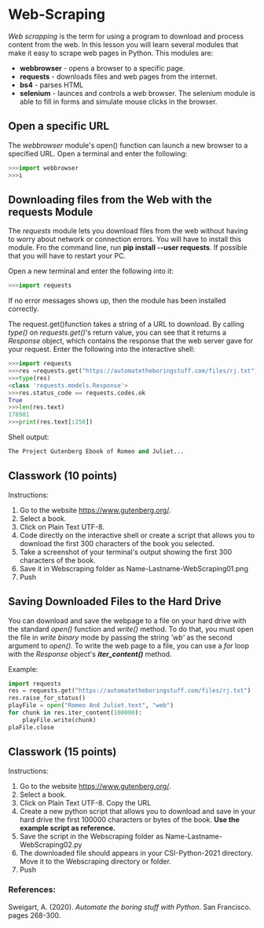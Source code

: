 # Web-Scraping
*Web scrapping* is the term for using a program to download and process content from the web. In this lesson you will learn several modules that make it easy to scrape web pages in Python.  This modules are:
- **webbrowser** - opens a browser to a specific page.
- **requests** - downloads files and web pages from the internet.
- **bs4** - parses HTML
- **selenium** - launces and controls a web browser. The selenium module is able to fill in forms and simulate mouse clicks in the browser. 

## Open a specific URL
The *webbrowser* module's open() function can launch a new browser to a specified URL. Open a terminal and enter the following:
```python
>>>import webbrowser
>>>i
```
## Downloading files from the Web with the requests Module
The *requests* module lets you download files from the web without having to worry about network or connection errors. You will have to install this module.  Fro the command line, run **pip install --user requests**. If possible that you will have to restart your PC. 

Open a new terminal and enter the following into it:
```python
>>>import requests
```
If no error messages shows up, then the module has been installed correctly. 

The request.get()function takes a string of a URL to download. By calling *type()* on *requests.get()*'s return value, you can see that it returns a *Response* object, which contains the response that the web server gave for your request. Enter the following into the interactive shell:

```python
>>>import requests
>>>res =requests.get("https://automatetheboringstuff.com/files/rj.txt")
>>>type(res)
<class 'requests.models.Response'>
>>>res.status_code == requests.codes.ok
True
>>>len(res.text)
178981
>>>print(res.text[:250])
```
Shell output:
```python
The Project Gutenberg Ebook of Romeo and Juliet...
```
## Classwork **(10 points)**

Instructions: 

1. Go to the website https://www.gutenberg.org/.
2. Select a book.
3. Click on Plain Text UTF-8.
4. Code directly on the interactive shell or create a script that allows you to download the first 300 characters of the book you selected.
5. Take a screenshot of your terminal's output showing the first 300 characters of the book.
6. Save it in Webscraping folder as Name-Lastname-WebScraping01.png
7. Push

## Saving Downloaded Files to the Hard Drive

You can download and save the webpage to a file on your hard drive with the standard *open()* function and *write()* method. To do that, you must open the file in *write binary* mode by passing the string *'wb'* as the second argument to *open()*. 
To write the web page to a file, you can use a *for* loop with the *Response* object's ***iter_content()*** method. 

Example:
```python
import requests
res = requests.get("https://automatetheboringstuff.com/files/rj.txt")
res.raise_for_status()
playFile = open("Romeo And Juliet.text", "web")
for chunk in res.iter_content(100000):
    playFile.write(chunk)
plaFile.close
```

## Classwork **(15 points)**

Instructions: 

1. Go to the website https://www.gutenberg.org/.
2. Select a book.
3. Click on Plain Text UTF-8. Copy the URL
4. Create a new python script that allows you to download and save in your hard drive the first 100000 characters or bytes of the book. **Use the example script as reference.**
6. Save the script in the Webscraping folder as Name-Lastname-WebScraping02.py
7. The downloaded file should appears in your CSI-Python-2021 directory. Move it to the Webscraping directory or folder. 
8. Push

### References: 
Sweigart, A. (2020). *Automate the boring stuff with Python*. San Francisco. pages 268-300.

